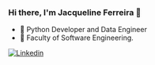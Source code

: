 ### Hi there, I'm Jacqueline Ferreira 👋

- 🔭 Python Developer and Data Engineer
- 🧠 Faculty of Software Engineering.




[![Linkedin](https://img.shields.io/badge/Meu%20Perfil-Linkdin-blueviolet)](https://www.linkedin.com/in/jacqueline-ferreira-a152761a5/)


